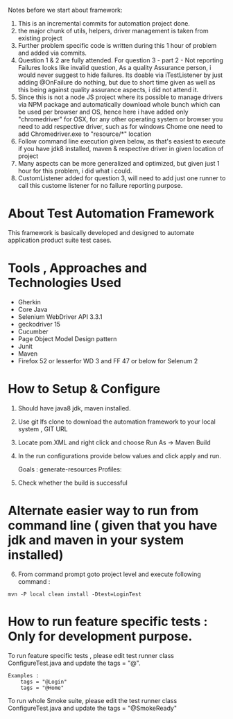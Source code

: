 Notes before we start about framework:
1. This is an incremental commits for automation project done.
2. the major chunk of utils, helpers, driver management is taken from existing project
3. Further problem specific code is written during this 1 hour of problem and added via commits.
4. Question 1 & 2 are fully attended. For question 3 - part 2 - Not reporting Failures looks like invalid question,
As a quality Assurance person, i would never suggest to hide failures. Its doable via iTestListener by just adding @OnFailure do nothing,
but due to short time given as well as this being against quality assurance aspects, i did not attend it.
5. Since this is not a node JS project where its possible to manage drivers via NPM package and automatically download whole bunch which can be used per browser and OS,
hence here i have added only "chromedriver" for OSX, for any other operating system or browser you need to add respective driver, such as for windows Chome one need to add Chromedriver.exe to "resource/*" location
6. Follow command line execution given below, as that's easiest to execute if you have jdk8 installed, maven & respective driver in given location of project
7. Many aspects can be more generalized and optimized, but given just 1 hour for this problem, i did what i could. 
8. CustomListener added for question 3, will need to add just one runner to call this custome listener for no failure reporting purpose.


# About Test Automation Framework

This framework is basically developed and designed to automate application product suite test cases. 

# Tools , Approaches and Technologies Used

* Gherkin
* Core Java
* Selenium WebDriver API 3.3.1
* geckodriver 15
* Cucumber
* Page Object Model Design pattern
* Junit
* Maven
* Firefox 52 or lesserfor WD 3 and FF 47 or below for Selenum 2 


# How to Setup & Configure

  1. Should have java8 jdk, maven installed.
  2. Use git lfs clone to download the automation framework to your local system , GIT URL 
  3. Locate pom.XML and right click and choose Run As -> Maven Build
  4. In the run configurations provide below values and click apply and run.

		Goals : generate-resources
		Profiles: <profile-to-be-used>

  5. Check whether the build is successful

# Alternate easier way to run from command line ( given that you have jdk and maven in your system installed)

  6. From command prompt goto project level and execute following command :
	
	mvn -P local clean install -Dtest=LoginTest

# How to run feature specific tests : Only for development purpose.

To run feature specific tests , please edit test runner class ConfigureTest.java and update the tags = "@<feature-name>".

	Examples :
		tags = "@Login"
		tags = "@Home"

To run whole Smoke suite, please edit the test runner class ConfigureTest.java and update the tags = "@SmokeReady"

